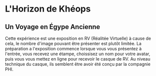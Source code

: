 # L'Horizon de Khéops
## Un Voyage en Égype Ancienne
Cette expérience est une exposition en RV (Réalitée Virtuelle) à cause de cela, le nombre d'image pouvant être présenter est plutôt limitée. La préparation a l'exposition commence lorsque vous vous présentez à l'entrée, vous recevez une étampe, choissisez un nom pour votre avatar, puis vous vous mettez en ligne pour recevoir le casque de RV. Au niveau technique du casque, ils semblent être avoir été conçu par la compagnie PHI. 




